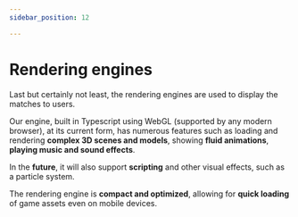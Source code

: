 ```yaml
---
sidebar_position: 12

---
```


# Rendering engines

Last but certainly not least, the rendering engines are used to display the matches to users.

Our engine, built in Typescript using WebGL (supported by any modern browser), at its current form, has numerous features such as loading and rendering **complex 3D scenes and models**, showing **fluid animations**, **playing music and sound effects**.

In the **future**, it will also support **scripting** and other visual effects, such as a particle system.

The rendering engine is **compact and optimized**, allowing for **quick loading** of game assets even on mobile devices.